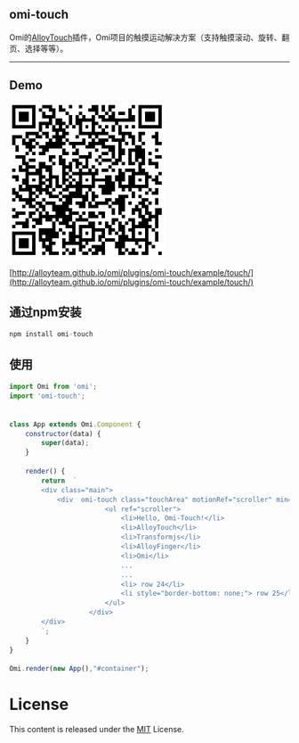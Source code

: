 ﻿## omi-touch

Omi的[AlloyTouch](https://github.com/AlloyTeam/AlloyTouch)插件，Omi项目的触摸运动解决方案（支持触摸滚动、旋转、翻页、选择等等）。

---

## Demo

![omi-touch](./omi-touch.png)

[http://alloyteam.github.io/omi/plugins/omi-touch/example/touch/](http://alloyteam.github.io/omi/plugins/omi-touch/example/touch/)

## 通过npm安装 

``` js
npm install omi-touch
```

## 使用

```js
import Omi from 'omi';
import 'omi-touch';


class App extends Omi.Component {
    constructor(data) {
        super(data);
    }

    render() {
        return  `
        <div class="main">
            <div  omi-touch class="touchArea" motionRef="scroller" min="-1750" max="0" >
                        <ul ref="scroller">
                            <li>Hello, Omi-Touch!</li>
                            <li>AlloyTouch</li>
                            <li>Transformjs</li>
                            <li>AlloyFinger</li>
                            <li>Omi</li>
                            ...
                            ...
                            <li> row 24</li>
                            <li style="border-bottom: none;"> row 25</li>
                        </ul>
                    </div>
        </div>
        `;
    }
}

Omi.render(new App(),"#container");
```


# License
This content is released under the [MIT](http://opensource.org/licenses/MIT) License.
